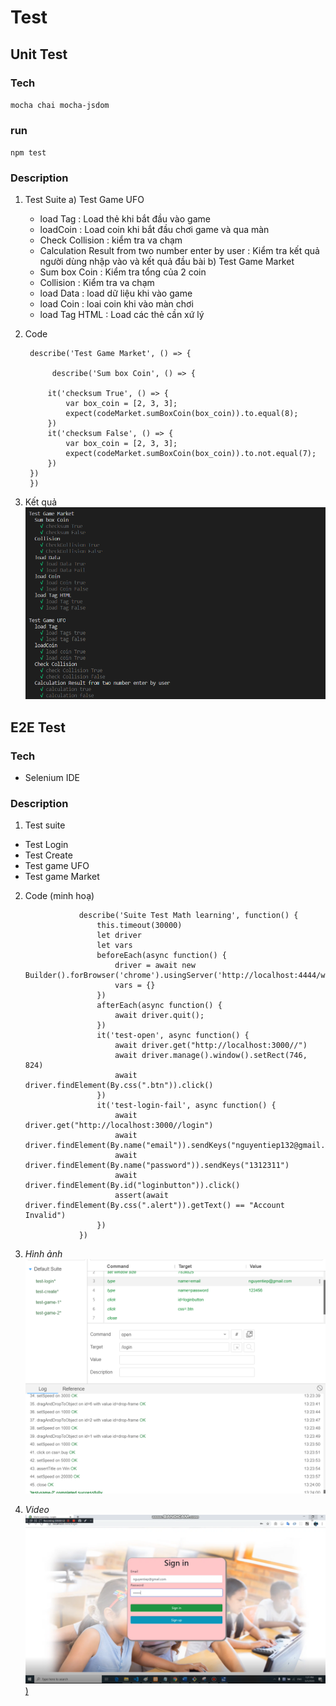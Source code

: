 # Test 
## Unit Test
### Tech
`mocha
chai
mocha-jsdom`
### run
`npm test`
### Description 
1. Test Suite
a) Test Game UFO
    - load Tag : Load thẻ khi bắt đầu vào game
    - loadCoin : Load coin khi bắt đầu chơi game và qua màn
    - Check Collision : kiểm tra va chạm
    - Calculation Result from two number enter by user : Kiểm tra kết quả người dùng nhập vào và kết quả đầu bài
b) Test Game Market
    - Sum box Coin : Kiểm tra tổng của 2 coin
    - Collision : Kiểm tra va chạm
    - load Data : load dữ liệu khi vào game
    - load Coin : loai coin khi vào màn chơi
    - load Tag HTML : Load các thẻ cần xứ lý
2. Code

        describe('Test Game Market', () => {
        
             describe('Sum box Coin', () => {

            it('checksum True', () => {
                var box_coin = [2, 3, 3];
                expect(codeMarket.sumBoxCoin(box_coin)).to.equal(8);
            })
            it('checksum False', () => {
                var box_coin = [2, 3, 3];
                expect(codeMarket.sumBoxCoin(box_coin)).to.not.equal(7);
            })
        })
        })

3. Kết quả
    <img src = "./UnitTestResult.PNG">

## E2E Test
### Tech
 - Selenium IDE
### Description 
1. Test suite
 - Test Login
 - Test Create
 - Test game UFO 
 - Test game Market
 2. Code (minh hoạ)
 
                    describe('Suite Test Math learning', function() {
                        this.timeout(30000)
                        let driver
                        let vars
                        beforeEach(async function() {
                            driver = await new Builder().forBrowser('chrome').usingServer('http://localhost:4444/wd/hub').build()
                            vars = {}
                        })
                        afterEach(async function() {
                            await driver.quit();
                        })
                        it('test-open', async function() {
                            await driver.get("http://localhost:3000//")
                            await driver.manage().window().setRect(746, 824)
                            await driver.findElement(By.css(".btn")).click()
                        })
                        it('test-login-fail', async function() {
                            await driver.get("http://localhost:3000//login")
                            await driver.findElement(By.name("email")).sendKeys("nguyentiep132@gmail.com")
                            await driver.findElement(By.name("password")).sendKeys("1312311")
                            await driver.findElement(By.id("loginbutton")).click()
                            assert(await driver.findElement(By.css(".alert")).getText() == "Account Invalid")
                        })
                    })
3. *Hình ảnh*
        <img src = "./E2ETest.PNG" size = "10">
4. *Video*
        [![IMAGE ALT TEXT HERE](./tilte.PNG))](https://jlpt-learning.herokuapp.com/file/video/upload_d6ea6a5e200e190c204c5fc089082ea6.mp4)
